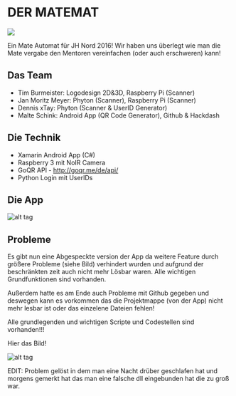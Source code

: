 DER MATEMAT
=============
![](https://jhbadge.de/?evt=hh&year=2016)

Ein Mate Automat für JH Nord 2016!
Wir haben uns überlegt wie man die Mate vergabe den Mentoren
vereinfachen (oder auch erschweren) kann!

Das Team
-------
- Tim Burmeister:   Logodesign 2D&3D, Raspberry Pi (Scanner)
- Jan Moritz Meyer: Phyton (Scanner), Raspberry Pi (Scanner)
- Dennis xTay:      Phyton (Scanner & UserID Generator)
- Malte Schink:     Android App (QR Code Generator), Github & Hackdash

Die Technik
-------
- Xamarin Android App (C#)
- Raspberry 3 mit NoIR Camera
- GoQR API - http://goqr.me/de/api/
- Python Login mit UserIDs


Die App
-------
![alt tag](http://fs5.directupload.net/images/160612/6un6st6p.png)

Probleme
-------
Es gibt nun eine Abgespeckte version der App da weitere Feature durch größere 
Probleme (siehe Bild) verhindert wurden und aufgrund der beschränkten zeit auch 
nicht mehr Lösbar waren. Alle wichtigen Grundfunktionen sind vorhanden.

Außerdem hatte es am Ende auch Probleme mit Github gegeben 
und deswegen kann es vorkommen das die Projektmappe (von der
App) nicht mehr lesbar ist oder das einzelene Dateien fehlen!

Alle grundlegenden und wichtigen Scripte und Codestellen sind vorhanden!!!

Hier das Bild!


![alt tag](http://vps229531.ovh.net/wp-content/uploads/2016/06/Unbenannt.png)

EDIT: Problem gelöst in dem man eine Nacht drüber geschlafen hat und morgens gemerkt
      hat das man eine falsche dll eingebunden hat die zu groß war.
